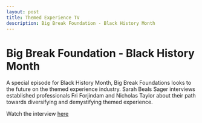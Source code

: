```yaml
---
layout: post
title: Themed Experience TV
description: Big Break Foundation - Black History Month
---
```


# Big Break Foundation - Black History Month

A special episode for Black History Month, Big Break Foundations looks to the future on the themed experience industry. Sarah Beals Sager interviews established professionals Fri Forjindam and Nicholas Taylor about their path towards diversifying and demystifying themed experience.

Watch the interview [here](https://www.youtube.com/watch?v=6cluRGbgnEk&ab_channel=ThemedExperienceTV)